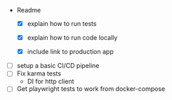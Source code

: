 - Readme
  - [x] explain how to run tests
  - [x] explain how to run code locally
  - [x] include link to production app


- [ ] setup a basic CI/CD pipeline
- [ ] Fix karma tests
  - DI for http client
- [ ] Get playwright tests to work from docker-compose
